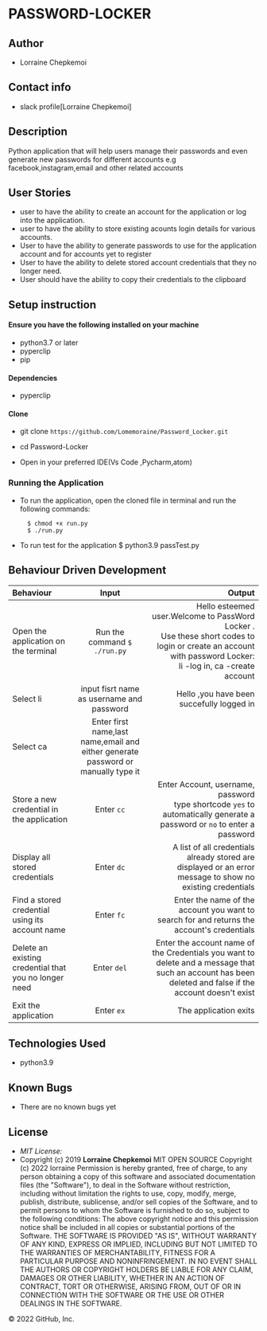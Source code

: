 # PASSWORD-LOCKER
## Author

* Lorraine Chepkemoi
## Contact info
* slack profile[Lorraine Chepkemoi]

## Description

Python application that will help users manage their passwords and even generate new passwords for different accounts e.g facebook,instagram,email  and other related accounts

## User Stories

* user to have the ability to create an account for the application or log into the application.
* user to have the ability to store existing acounts login details for various accounts.
*  User to have the ability to generate passwords  to use for the application  account and for accounts yet to register  
* User to have the ability to delete stored account credentials that they no longer need.
* User should have the ability to copy their credentials to the clipboard


## Setup instruction

#### Ensure you have the following installed on your machine 
* python3.7 or later 
* pyperclip
* pip
#### Dependencies
* pyperclip

#### Clone

* git clone ```https://github.com/Lomemoraine/Password_Locker.git```

* cd Password-Locker

* Open in your preferred IDE(Vs Code ,Pycharm,atom)

### Running the Application
* To run the application, open the cloned file in terminal and run the following commands:

        $ chmod +x run.py
        $ ./run.py
* To run test for the application
        $ python3.9 passTest.py

## Behaviour Driven Development
| Behaviour | Input | Output |
| :---------------- | :---------------: | ------------------: |
|Open the application on the terminal | Run the command ```$ ./run.py```|Hello esteemed user.Welcome to PassWord Locker .<br>Use these short codes to login or create an account with password Locker: <br>li -log in, ca -create account |
|Select  li| input fisrt name as  username and  password| Hello ,you have been succefully logged in|
|Select ca  | Enter first name,last name,email and either generate password or manually type it|
|Store a new credential in the application| Enter ```cc```|Enter Account, username, password<br>type shortcode ```yes``` to automatically generate a password or ```no``` to enter a password |
|Display all stored credentials | Enter ```dc```|A list of all credentials already stored are displayed or an error message to show no existing credentials |
|Find a stored credential using its account name|Enter ```fc```| Enter the name of the account you want to search for and returns the account's credentials|
|Delete an existing credential that you no longer need|Enter ```del```|Enter the account name of the Credentials you want to delete and a message that such an account has been deleted and false if the account doesn't exist|
|Exit the application| Enter ```ex```| The application exits|

## Technologies Used

* python3.9

## Known Bugs
* There are no known bugs yet



## License
* *MIT License:*
* Copyright (c) 2019 **Lorraine Chepkemoi**
MIT OPEN SOURCE Copyright (c) 2022 lorraine Permission is hereby granted, free of charge, to any person obtaining a copy of this software and associated documentation files (the "Software"), to deal in the Software without restriction, including without limitation the rights to use, copy, modify, merge, publish, distribute, sublicense, and/or sell copies of the Software, and to permit persons to whom the Software is furnished to do so, subject to the following conditions: The above copyright notice and this permission notice shall be included in all copies or substantial portions of the Software. THE SOFTWARE IS PROVIDED "AS IS", WITHOUT WARRANTY OF ANY KIND, EXPRESS OR IMPLIED, INCLUDING BUT NOT LIMITED TO THE WARRANTIES OF MERCHANTABILITY, FITNESS FOR A PARTICULAR PURPOSE AND NONINFRINGEMENT. IN NO EVENT SHALL THE AUTHORS OR COPYRIGHT HOLDERS BE LIABLE FOR ANY CLAIM, DAMAGES OR OTHER LIABILITY, WHETHER IN AN ACTION OF CONTRACT, TORT OR OTHERWISE, ARISING FROM, OUT OF OR IN CONNECTION WITH THE SOFTWARE OR THE USE OR OTHER DEALINGS IN THE SOFTWARE.

© 2022 GitHub, Inc.

